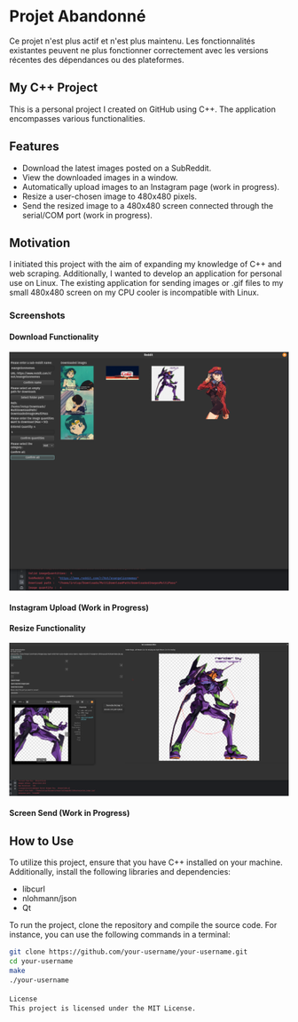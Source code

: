 # Projet Abandonné

Ce projet n'est plus actif et n'est plus maintenu. Les fonctionnalités existantes peuvent ne plus fonctionner correctement avec les versions récentes des dépendances ou des plateformes.

## My C++ Project
This is a personal project I created on GitHub using C++. The application encompasses various functionalities.

## Features
- Download the latest images posted on a SubReddit.
- View the downloaded images in a window.
- Automatically upload images to an Instagram page (work in progress).
- Resize a user-chosen image to 480x480 pixels.
- Send the resized image to a 480x480 screen connected through the serial/COM port (work in progress).

## Motivation
I initiated this project with the aim of expanding my knowledge of C++ and web scraping. Additionally, I wanted to develop an application for personal use on Linux. The existing application for sending images or .gif files to my small 480x480 screen on my CPU cooler is incompatible with Linux.

### Screenshots
#### Download Functionality
![Download Functionality](screenshots/RedditDownloader.png)

#### Instagram Upload (Work in Progress)


#### Resize Functionality
![Resize Functionality](screenshots/ResizerScreenshot.png)

#### Screen Send (Work in Progress)


## How to Use
To utilize this project, ensure that you have C++ installed on your machine. Additionally, install the following libraries and dependencies:

- libcurl
- nlohmann/json
- Qt

To run the project, clone the repository and compile the source code. For instance, you can use the following commands in a terminal:

```bash
git clone https://github.com/your-username/your-username.git
cd your-username
make
./your-username

License
This project is licensed under the MIT License.

